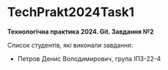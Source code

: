 # TechPrakt2024Task1
**Технологічна практика 2024. Git. Завдання №2**

Список студентів, які виконали завдання:
* Петров Денис Володимирович, група ІПЗ-22-4

